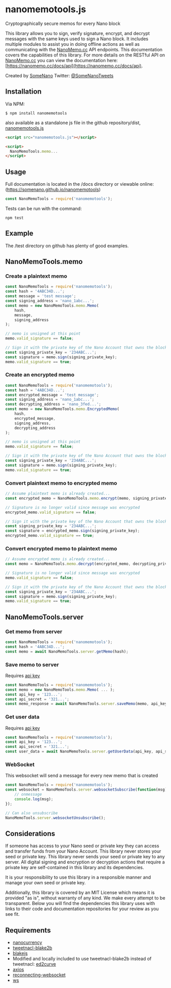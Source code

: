 nanomemotools.js
================

Cryptographically secure memos for every Nano block

This library allows you to sign, verify signature, encrypt, and decrypt messages with the same keys used to sign a Nano block. It includes multiple modules to assist you in doing offline actions as well as communicating with the [NanoMemo.cc](https://nanomemo.cc) API endpoints. This documentation covers the capabilities of this library. For more details on the RESTful API on [NanoMemo.cc](https://nanomemo.cc) you can view the documentation here: [https://nanomemo.cc/docs/api](https://nanomemo.cc/docs/api).

Created by [SomeNano](https://somenano.com)
Twitter: [@SomeNanoTweets](https://twitter.com/SomeNanoTweets)

Installation
------------

Via NPM:

    $ npm install nanomemotools

also available as a standalone js file in the github repository/dist, [nanomemotools.js](https://github.com/somenano/nanomemotools)

```html
<script src="nanomemotools.js"></script>

<script>
  NanoMemoTools.memo...
</script>
```

Usage
-----

Full documentation is located in the /docs directory or viewable online: (https://somenano.github.io/nanomemotools)

```javascript
const NanoMemoTools = require('nanomemotools');
```

Tests can be run with the command:

```
npm test
```

Example
-------

The /test directory on github has plenty of good examples.

## NanoMemoTools.memo

### Create a plaintext memo

```javascript
const NanoMemoTools = require('nanomemotools');
const hash = '4ABC34D...';
const message = 'test message';
const signing_address = 'nano_1abc...';
const memo = new NanoMemoTools.memo.Memo(
    hash,
    message,
    signing_address
);

// memo is unsigned at this point 
memo.valid_signature == false;

// Sign it with the private key of the Nano Account that owns the block with the provided hash
const signing_private_key = '234ABC...';
const signature = memo.sign(signing_private_key);
memo.valid_signature == true;
```

### Create an encrypted memo

```javascript
const NanoMemoTools = require('nanomemotools');
const hash = '4ABC34D...';
const encrypted_message = 'test message';
const signing_address = 'nano_1abc...';
const decrypting_address = 'nano_3fed...';
const memo = new NanoMemoTools.memo.EncryptedMemo(
    hash,
    encrypted_message,
    signing_address,
    decrypting_address
);

// memo is unsigned at this point 
memo.valid_signature == false;

// Sign it with the private key of the Nano Account that owns the block with the provided hash
const signing_private_key = '234ABC...';
const signature = memo.sign(signing_private_key);
memo.valid_signature == true;
```

### Convert plaintext memo to encrypted memo

```javascript
// Assume plaintext memo is already created...
const encrypted_memo = NanoMemoTools.memo.encrypt(memo, signing_private_key, decrypting_address);

// Signature is no longer valid since message was encrypted
encrypted_memo.valid_signature == false;

// Sign it with the private key of the Nano Account that owns the block with the provided hash
const signing_private_key = '234ABC...';
const signature = encrypted_memo.sign(signing_private_key);
encrypted_memo.valid_signature == true;
```

### Convert encrypted memo to plaintext memo

```javascript
// Assume encrypted memo is already created...
const memo = NanoMemoTools.memo.decrypt(encrypted_memo, decrypting_private_key);

// Signature is no longer valid since message was encrypted
memo.valid_signature == false;

// Sign it with the private key of the Nano Account that owns the block with the provided hash
const signing_private_key = '234ABC...';
const signature = memo.sign(signing_private_key);
memo.valid_signature == true;
```

## NanoMemoTools.server

### Get memo from server

```javascript
const NanoMemoTools = require('nanomemotools');
const hash = '4ABC34D...';
const memo = await NanoMemoTools.server.getMemo(hash);
```

### Save memo to server

Requires [api key](https://nanomemo.cc/api)

```javascript
const NanoMemoTools = require('nanomemotools');
const memo = new NanoMemoTools.memo.Memo( ... );
const api_key = '123...';
const api_secret = '321...';
const memo_response = await NanoMemoTools.server.saveMemo(memo, api_key, api_secret);
```

### Get user data

Requires [api key](https://nanomemo.cc/api)

```javascript
const NanoMemoTools = require('nanomemotools');
const api_key = '123...';
const api_secret = '321...';
const user_data = await NanoMemoTools.server.getUserData(api_key, api_secret);
```

### WebSocket

This websocket will send a message for every new memo that is created

```javascript
const NanoMemoTools = require('nanomemotools');
const websocket = NanoMemoTools.server.websocketSubscribe(function(msg) {
    // onmessage
    console.log(msg);
});

// Can also unsubscribe
NanoMemoTools.server.websocketUnsubscribe();
```

Considerations
--------------

If someone has access to your Nano seed or private key they can access and transfer funds from your Nano Account. This library never stores your seed or private key. This library never sends your seed or private key to any server. All digital signing and encryption or decryption actions that require a private key are self-contained in this library and its dependencies.

It is your responsibility to use this library in a responsible manner and manage your own seed or private key.

Additionally, this library is covered by an MIT License which means it is provided "as is", without warranty of any kind. We make every attempt to be transparent. Below you will find the dependencies this library uses with links to their code and documentation repositories for your review as you see fit.


Requirements
------------

* [nanocurrency](https://github.com/marvinroger/nanocurrency-js/)
* [tweetnacl-blake2b](https://github.com/dvdbng/tweetnacl-blake2b-js)
* [blakejs](https://github.com/dcposch/blakejs)
* Modified and locally included to use tweetnacl-blake2b instead of tweetnacl: [ed2curve](https://github.com/dchest/ed2curve-js)
* [axios](https://github.com/axios/axios)
* [reconnecting-websocket](https://github.com/pladaria/reconnecting-websocket)
* [ws](https://github.com/websockets/ws)
